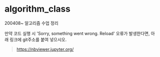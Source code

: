 # algorithm_class

200408~ 알고리즘 수업 정리

만약 코드 실행 시 'Sorry, something went wrong. Reload' 오류가 발생한다면, 아래 링크에 git주소를 붙여 넣으시오.
> https://nbviewer.jupyter.org/
